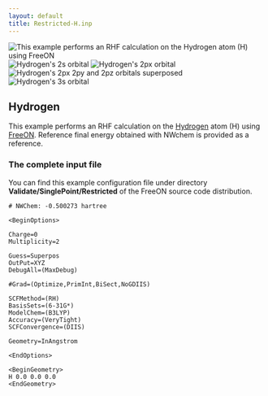 ```yaml
---
layout: default
title: Restricted-H.inp
---
```


![This example performs an RHF calculation on the [Hydrogen](http://en.wikipedia.org/wiki/Hydrogen) atom (H) using [FreeON](http://freeon.org) ](H_1s.png "fig:This example performs an RHF calculation on the Hydrogen atom (H) using FreeON ") ![Hydrogen's 2s orbital ](H_2s.png "fig:Hydrogen's 2s orbital ") ![Hydrogen's 2px orbital ](H_2px.png "fig:Hydrogen's 2px orbital ") ![Hydrogen's 2px 2py and 2pz orbitals superposed ](H_2pxyz.png "fig:Hydrogen's 2px 2py and 2pz orbitals superposed ") ![Hydrogen's 3s orbital ](H_3s.png "fig:Hydrogen's 3s orbital ")

Hydrogen
--------

This example performs an RHF calculation on the [Hydrogen](http://en.wikipedia.org/wiki/Hydrogen) atom (H) using [FreeON](http://freeon.org). Reference final energy obtained with NWchem is provided as a reference.

### The complete input file

You can find this example configuration file under directory **Validate/SinglePoint/Restricted** of the FreeON source code distribution.


    # NWChem: -0.500273 hartree

    <BeginOptions>

    Charge=0
    Multiplicity=2

    Guess=Superpos
    OutPut=XYZ
    DebugAll=(MaxDebug)

    #Grad=(Optimize,PrimInt,BiSect,NoGDIIS)

    SCFMethod=(RH)
    BasisSets=(6-31G*)
    ModelChem=(B3LYP)
    Accuracy=(VeryTight)
    SCFConvergence=(DIIS)

    Geometry=InAngstrom

    <EndOptions>

    <BeginGeometry>
    H 0.0 0.0 0.0
    <EndGeometry>
